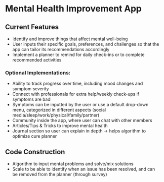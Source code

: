 # Mental Health Improvement App

## Current Features
- Identify and improve things that affect mental well-being
- User inputs their specific goals, preferences, and challenges so that the app can tailor its recommendations accordingly
- Implement a planner to remind for daily check-ins or to complete recommended activities

### Optional Implementations:
- Ability to track progress over time, including mood changes and symptom severity
- Connect with professionals for extra help/weekly check-ups if symptoms are bad
- Symptoms can be inputted by the user or use a default drop-down menu, categorized in different aspects (social media/sleep/work/physical/family/partner)
- Community inside the app, where user can chat with other members
- Articles/Tips & Tricks to improve mental health
- Journal section so user can explain in depth -> helps algorithm to optimize cure planner

## Code Construction
- Algorithm to input mental problems and solve/mix solutions
- Scale to be able to identify when an issue has been resolved, and can be removed from the planner (through survey)
